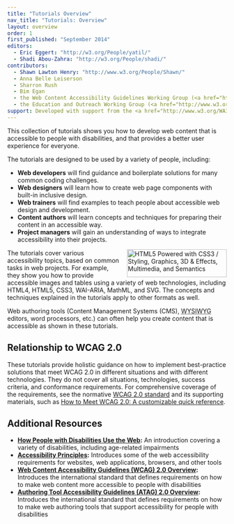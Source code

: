 ```yaml
---
title: "Tutorials Overview"
nav_title: "Tutorials: Overview"
layout: overview
order: 1
first_published: "September 2014"
editors:
  - Eric Eggert: "http://w3.org/People/yatil/"
  - Shadi Abou-Zahra: "http://w3.org/People/shadi/"
contributors:
  - Shawn Lawton Henry: "http://www.w3.org/People/Shawn/"
  - Anna Belle Leiserson
  - Sharron Rush
  - Bim Egan
  - the Web Content Accessibility Guidelines Working Group (<a href="http://www.w3.org/WAI/GL/">WCAG WG</a>)
  - the Education and Outreach Working Group (<a href="http://www.w3.org/WAI/EO/">EOWG</a>)
support: Developed with support from the <a href="http://www.w3.org/WAI/ACT/">WAI-ACT project</a>, co-funded by the <strong>European Commission <abbr title="Information Society Technologies">IST</abbr> Programme</strong>.
---
```


This collection of tutorials shows you how to develop web content that is accessible to people with disabilities, and that provides a better user experience for everyone.

The tutorials are designed to be used by a variety of people, including:

* **Web developers** will find guidance and boilerplate solutions for many common coding challenges.
* **Web designers** will learn how to create web page components with built-in inclusive design.
* **Web trainers** will find examples to teach people about accessible web design and development.
* **Content authors** will learn concepts and techniques for preparing their content in an accessible way.
* **Project managers** will gain an understanding of ways to integrate accessibility into their projects.

<img src="http://www.w3.org/html/logo/badge/html5-badge-h-css3-graphics-multimedia-semantics.png" width="229" height="64" alt="HTML5 Powered with CSS3 / Styling, Graphics, 3D &amp; Effects, Multimedia, and Semantics" title="HTML5 Powered with CSS3 / Styling, Graphics, 3D &amp; Effects, Multimedia, and Semantics" style="float: right; margin-left: 1em;"> The tutorials cover various accessibility topics, based on common tasks in web projects. For example, they show you how to provide accessible images and tables using a variety of web technologies, including HTML4, HTML5, CSS3, WAI-ARIA, MathML, and SVG. The concepts and techniques explained in the tutorials apply to other formats as well.

Web authoring tools (Content Management Systems (CMS), <abbr title="What you see is what you get">WYSIWYG</abbr> editors, word processors, etc.) can often help you create content that is accessible as shown in these tutorials.

## Relationship to WCAG 2.0

These tutorials provide holistic guidance on how to implement best-practice solutions that meet WCAG 2.0 in different situations and with different technologies. They do not cover all situations, technologies, success criteria, and conformance requirements. For comprehensive coverage of the requirements, see the normative  [WCAG 2.0 standard](http://www.w3.org/TR/WCAG20/) and its supporting materials, such as [How to Meet WCAG 2.0: A customizable quick reference](http://www.w3.org/WAI/WCAG20/quickref/).

## Additional Resources

* **[How People with Disabilities Use the Web](http://www.w3.org/WAI/intro/people-use-web/Overview):** An introduction covering a variety of disabilities, including age-related impairments
* **[Accessibility Principles](http://www.w3.org/WAI/intro/people-use-web/principles):** Introduces some of the web accessibility requirements for websites, web applications, browsers, and other tools
* **[Web Content Accessibility Guidelines (WCAG) 2.0 Overview](http://www.w3.org/WAI/intro/wcag):** Introduces the international standard that defines requirements on how to make web content more accessible to people with disabilities
* **[Authoring Tool Accessibility Guidelines (ATAG) 2.0 Overview](http://www.w3.org/WAI/intro/atag):** Introduces the international standard that defines requirements on how to make web authoring tools that support accessibility for people with disabilities
